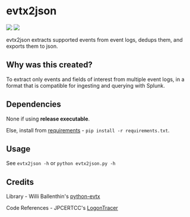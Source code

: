 # evtx2json
![](https://img.shields.io/badge/python-2.7-blue.svg) ![](https://img.shields.io/badge/python-3.7-blue.svg)

evtx2json extracts supported events from event logs, dedups them, and exports them 
to json.

## Why was this created?
To extract only events and fields of interest from multiple event logs, in
a format that is compatible for ingesting and querying with Splunk.

## Dependencies
None if using **release executable**. 

Else, install from [requirements](https://github.com/Silv3rHorn/evtx2json/blob/master/requirements.txt) - `pip install -r requirements.txt`.

## Usage
See `evtx2json -h` or `python evtx2json.py -h`

## Credits
Library - Willi Ballenthin's [python-evtx](https://github.com/williballenthin/python-evtx)

Code References - JPCERTCC's [LogonTracer](https://github.com/JPCERTCC/LogonTracer)
